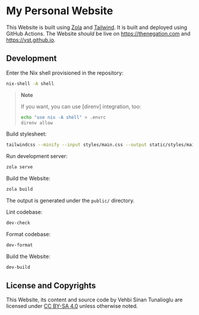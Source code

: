 # My Personal Website

This Website is built using [Zola] and [Tailwind]. It is built and deployed
using GitHub Actions. The Website _should_ be live on <https://thenegation.com>
and <https://vst.github.io>.

## Development

Enter the Nix shell provisioned in the repository:

```sh
nix-shell -A shell
```

> **Note**
>
> If you want, you can use [direnv] integration, too:
>
> ```sh
> echo "use nix -A shell" > .envrc
> direnv allow
> ```

Build stylesheet:

```sh
tailwindcss --minify --input styles/main.css --output static/styles/main.css
```

Run development server:

```sh
zola serve
```

Build the Website:

```sh
zola build
```

The output is generated under the `public/` directory.

Lint codebase:

```sh
dev-check
```

Format codebase:

```sh
dev-format
```

Build the Website:

```sh
dev-build
```

## License and Copyrights

This Website, its content and source code by Vehbi Sinan Tunalioglu are licensed
under [CC BY-SA 4.0] unless otherwise noted.

<!-- REFERENCES -->

[Zola]: https://www.getzola.org
[Tailwind]: https://tailwindcss.com
[CC BY-SA 4.0]: https://creativecommons.org/licenses/by-sa/4.0
